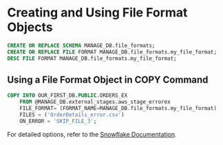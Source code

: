 
# Creating and Using File Format Objects
```sql
CREATE OR REPLACE SCHEMA MANAGE_DB.file_formats;
CREATE OR REPLACE FILE FORMAT MANAGE_DB.file_formats.my_file_format;
DESC FILE FORMAT MANAGE_DB.file_formats.my_file_format;
```

## Using a File Format Object in COPY Command
```sql
COPY INTO OUR_FIRST_DB.PUBLIC.ORDERS_EX
    FROM @MANAGE_DB.external_stages.aws_stage_errorex
    FILE_FORMAT= (FORMAT_NAME=MANAGE_DB.file_formats.my_file_format)
    FILES = ('OrderDetails_error.csv')
    ON_ERROR = 'SKIP_FILE_3';
```

For detailed options, refer to the [Snowflake Documentation](https://docs.snowflake.com/).
